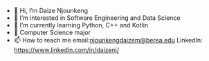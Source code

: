- 👋 Hi, I’m Daize Njounkeng
- 👀 I’m interested in Software Engineering and Data Science
- 🌱 I’m currently learning Python, C++ and Kotlin
- 💞️ Computer Science major
- 📫 How to reach me 
          email:njounkengdaizem@berea.edu
          LinkedIn: https://www.linkedin.com/in/daizenj/
         
          
